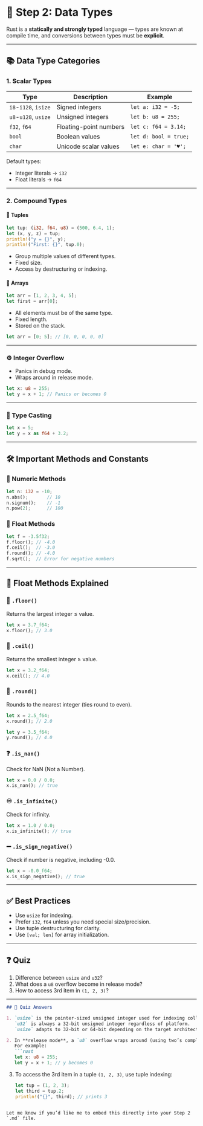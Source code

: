 
# 🧩 Step 2: Data Types

Rust is a **statically and strongly typed** language — types are known at compile time, and conversions between types must be **explicit**.

---

## 📚 Data Type Categories

### 1. Scalar Types

| Type     | Description                     | Example           |
|----------|---------------------------------|-------------------|
| `i8`-`i128`, `isize` | Signed integers        | `let a: i32 = -5;` |
| `u8`-`u128`, `usize` | Unsigned integers      | `let b: u8 = 255;` |
| `f32`, `f64`         | Floating-point numbers | `let c: f64 = 3.14;` |
| `bool`              | Boolean values         | `let d: bool = true;` |
| `char`              | Unicode scalar values  | `let e: char = '♥';` |

Default types:
- Integer literals → `i32`
- Float literals → `f64`

---

### 2. Compound Types

#### 🧊 Tuples

```rust
let tup: (i32, f64, u8) = (500, 6.4, 1);
let (x, y, z) = tup;
println!("y = {}", y);
println!("First: {}", tup.0);
```

- Group multiple values of different types.
- Fixed size.
- Access by destructuring or indexing.

#### 🧱 Arrays

```rust
let arr = [1, 2, 3, 4, 5];
let first = arr[0];
```

- All elements must be of the same type.
- Fixed length.
- Stored on the stack.

```rust
let arr = [0; 5]; // [0, 0, 0, 0, 0]
```

---

### ⚙️ Integer Overflow

- Panics in debug mode.
- Wraps around in release mode.

```rust
let x: u8 = 255;
let y = x + 1; // Panics or becomes 0
```

---

### 🔁 Type Casting

```rust
let x = 5;
let y = x as f64 + 3.2;
```

---

## 🛠️ Important Methods and Constants

### 📏 Numeric Methods

```rust
let n: i32 = -10;
n.abs();       // 10
n.signum();    // -1
n.pow(2);      // 100
```

### 📐 Float Methods

```rust
let f = -3.5f32;
f.floor(); // -4.0
f.ceil();  // -3.0
f.round(); // -4.0
f.sqrt();  // Error for negative numbers
```

---

## 🧮 Float Methods Explained

### 🔻 `.floor()`
Returns the largest integer ≤ value.

```rust
let x = 3.7_f64;
x.floor(); // 3.0
```

### 🔺 `.ceil()`
Returns the smallest integer ≥ value.

```rust
let x = 3.2_f64;
x.ceil(); // 4.0
```

### 🟰 `.round()`
Rounds to the nearest integer (ties round to even).

```rust
let x = 2.5_f64;
x.round(); // 2.0

let y = 3.5_f64;
y.round(); // 4.0
```

### ❓ `.is_nan()`
Check for NaN (Not a Number).

```rust
let x = 0.0 / 0.0;
x.is_nan(); // true
```

### ♾️ `.is_infinite()`
Check for infinity.

```rust
let x = 1.0 / 0.0;
x.is_infinite(); // true
```

### ➖ `.is_sign_negative()`
Check if number is negative, including -0.0.

```rust
let x = -0.0_f64;
x.is_sign_negative(); // true
```

---

## ✅ Best Practices

- Use `usize` for indexing.
- Prefer `i32`, `f64` unless you need special size/precision.
- Use tuple destructuring for clarity.
- Use `[val; len]` for array initialization.

---

## ❓ Quiz

1. Difference between `usize` and `u32`?
2. What does a `u8` overflow become in release mode?
3. How to access 3rd item in `(1, 2, 3)`?

---

````markdown
## 🧠 Quiz Answers

1. `usize` is the pointer-sized unsigned integer used for indexing collections.  
   `u32` is always a 32-bit unsigned integer regardless of platform.  
   `usize` adapts to 32-bit or 64-bit depending on the target architecture.

2. In **release mode**, a `u8` overflow wraps around (using two’s complement arithmetic).  
   For example:  
   ```rust
   let x: u8 = 255;
   let y = x + 1; // y becomes 0
````

3. To access the 3rd item in a tuple `(1, 2, 3)`, use tuple indexing:

   ```rust
   let tup = (1, 2, 3);
   let third = tup.2;
   println!("{}", third); // prints 3
   ```

```

Let me know if you’d like me to embed this directly into your Step 2 `.md` file.
```

